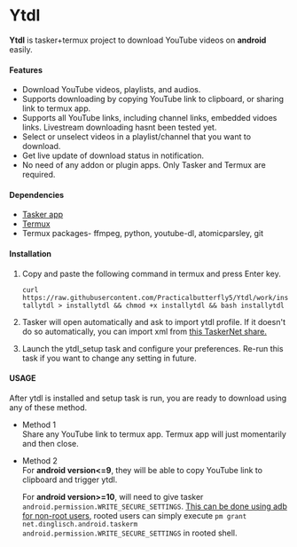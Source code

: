 # Ytdl


**Ytdl** is tasker+termux project to download YouTube videos on **android** easily.

#### Features
* Download YouTube videos, playlists, and audios.
* Supports downloading by copying YouTube link to clipboard, or sharing link to termux app.
* Supports all YouTube links, including channel links, embedded vidoes links. Livestream downloading hasnt been tested yet.
* Select or unselect videos in a playlist/channel that you want to download.
* Get live update of download status in notification.
* No need of any addon or plugin apps. Only Tasker and Termux are required.


#### Dependencies
* [Tasker app](https://play.google.com/store/apps/details?id=net.dinglisch.android.taskerm)
* [Termux](https://f-droid.org/en/packages/com.termux.tasker/)
* Termux packages- ffmpeg, python, youtube-dl, atomicparsley, git

#### Installation

1. Copy and paste the following command in termux and press Enter key.
      
      ```curl https://raw.githubusercontent.com/Practicalbutterfly5/Ytdl/work/installytdl > installytdl && chmod +x installytdl && bash installytdl```

2. Tasker will open automatically and ask to import ytdl profile. If it doesn't do so automatically, you can import xml from [this TaskerNet share.](https://taskernet.com/shares/?user=AS35m8nYO2KrDhtHnG3NNyeEpC1I3aBlL349HB7KHCBcBdz7DgYGq9nCOtOP%2BuTRApmJuA0UCGgl&id=Project%3Aytdl)

3. Launch the ytdl_setup task and configure your preferences. Re-run this task if you want to change any setting in future.


#### USAGE

After ytdl is installed and setup task is run, you are ready to download using any of these method.

* Method 1  
  Share any YouTube link to termux app. Termux app will just momentarily and then close.


* Method 2  
  For **android version<=9**, they will be able to copy YouTube link to clipboard and trigger ytdl.  
  
  For **android version>=10**, will need to give tasker ```android.permission.WRITE_SECURE_SETTINGS```. [This can be done using adb for non-root users](https://tasker.joaoapps.com/userguide/en/help/ah_secure_setting_grant.html), rooted users can simply execute ```pm grant net.dinglisch.android.taskerm android.permission.WRITE_SECURE_SETTINGS``` in rooted shell.
